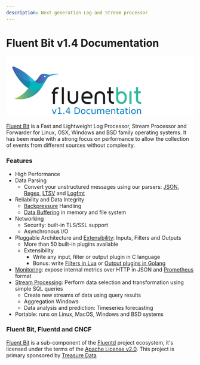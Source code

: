 ```yaml
---
description: Next generation Log and Stream processor
---
```


# Fluent Bit v1.4 Documentation

![](.gitbook/assets/logo_documentation_1.4.png)

[Fluent Bit](http://fluentbit.io) is a Fast and Lightweight Log Processor, Stream Processor and Forwarder for Linux, OSX, Windows and BSD family operating systems. It has been made with a strong focus on performance to allow the collection of events from different sources without complexity.

### Features

* High Performance
* Data Parsing
  * Convert your unstructured messages using our parsers: [JSON](pipeline/parsers/json.md), [Regex](https://docs.fluentbit.io/manual/parser/regular_expression), [LTSV](https://docs.fluentbit.io/manual/parser/ltsv) and [Logfmt](https://docs.fluentbit.io/manual/parser/logfmt)
* Reliability and Data Integrity
  * [Backpressure](https://docs.fluentbit.io/manual/configuration/backpressure) Handling
  * [Data Buffering](https://docs.fluentbit.io/manual/configuration/buffering) in memory and file system
* Networking
  * Security: built-in TLS/SSL support
  * Asynchronous I/O
* Pluggable Architecture and [Extensibility](https://docs.fluentbit.io/manual/development): Inputs, Filters and Outputs
  * More than 50 built-in plugins available
  * Extensibility
    * Write any input, filter or output plugin in C language
    * Bonus: write [Filters in Lua](https://docs.fluentbit.io/manual/filter/lua) or [Output plugins in Golang](https://docs.fluentbit.io/manual/development/golang_plugins)
* [Monitoring](https://docs.fluentbit.io/manual/configuration/monitoring): expose internal metrics over HTTP in JSON and [Prometheus](https://prometheus.io/) format
* [Stream Processing](https://docs.fluentbit.io/stream-processing/): Perform data selection and transformation using simple SQL queries
  * Create new streams of data using query results
  * Aggregation Windows
  * Data analysis and prediction: Timeseries forecasting
* Portable: runs on Linux, MacOS, Windows and BSD systems

### Fluent Bit, Fluentd and CNCF

[Fluent Bit](http://fluentbit.io) is a sub-component of the [Fluentd](http://fluentd.org) project ecosystem, it's licensed under the terms of the [Apache License v2.0](http://www.apache.org/licenses/LICENSE-2.0). This project is primary sponsored by [Treasure Data](https://www.treasuredata.com) 


